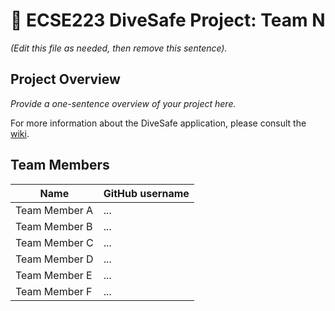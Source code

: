 # :diving_mask: ECSE223 DiveSafe Project: Team N

_(Edit this file as needed, then remove this sentence)._

## Project Overview

_Provide a one-sentence overview of your project here._

For more information about the DiveSafe application, please consult the [wiki](../../wiki).

## Team Members

| Name          | GitHub username |
| ------------- | --------------- |
| Team Member A | ...             |
| Team Member B | ...             |
| Team Member C | ...             |
| Team Member D | ...             |
| Team Member E | ...             |
| Team Member F | ...             |
